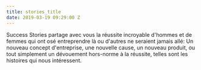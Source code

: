 ```yaml
---
title: stories_title
date: 2019-03-19 09:29:00 Z
---
```


Success Stories partage avec vous la réussite incroyable d'hommes et de femmes qui ont osé entreprendre là ou d'autres ne seraient jamais allé: Un nouveau concept d'entreprise, une nouvelle cause, un nouveau produit, ou tout simplement un dévouement hors-norme à la réussite, telles sont les histoires qui nous intéressent.